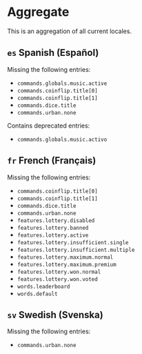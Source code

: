 # Aggregate

This is an aggregation of all current locales.

<!-- BLOCK AGGREGATE BEGIN -->

## `es` Spanish (Español)

Missing the following entries:

* `commands.globals.music.active`
* `commands.coinflip.title[0]`
* `commands.coinflip.title[1]`
* `commands.dice.title`
* `commands.urban.none`

Contains deprecated entries:

* `commands.globals.music.activo`

## `fr` French (Français)

Missing the following entries:

* `commands.coinflip.title[0]`
* `commands.coinflip.title[1]`
* `commands.dice.title`
* `commands.urban.none`
* `features.lottery.disabled`
* `features.lottery.banned`
* `features.lottery.active`
* `features.lottery.insufficient.single`
* `features.lottery.insufficient.multiple`
* `features.lottery.maximum.normal`
* `features.lottery.maximum.premium`
* `features.lottery.won.normal`
* `features.lottery.won.voted`
* `words.leaderboard`
* `words.default`

## `sv` Swedish (Svenska)

Missing the following entries:

* `commands.urban.none`

<!-- BLOCK AGGREGATE END -->